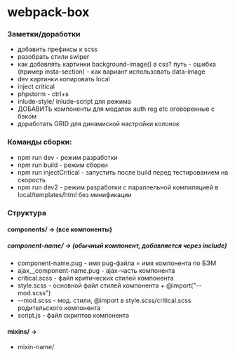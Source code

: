 # webpack-box

### Заметки/доработки
+ добавить префиксы к scss
+ разобрать стили swiper
+ как добавлять картинки background-image() в css? путь - ошибка (пример insta-section) - как вариант использовать data-image
+ dev картинки копировать local
+ inject critical
+ phpstorm - ctrl+s
+ inlude-style/ inlude-script для режима 
+ ДОБАВИТЬ компоненты для модалок auth reg etc оговоренные с бэком
+ доработать GRID для динамиской настройки колонок

### Команды сборки:
+ npm run dev - режим разработки
+ npm run build - режим сборки
+ npm run injectCritical - запустить после build перед тестированием на скорость
+ npm run dev2 - режим разработки с параллельной компиляцией в local/templates/html без минификации

### Структура

#### components/ -> (все компоненты)
##### component-name/ -> (обычный компонент, добавляется через include)
+ component-name.pug - имя pug-файла = имя компонента по БЭМ
+ ajax__component-name.pug - ajax-часть компонента
+ critical.scss - файл критических стилей компонента
+ style.scss - основной файл стилей компонента + @import("--mod.scss")
+ --mod.scss - мод. стили, @import в style.scss/critical.scss родительского компонента
+ script.js - файл скриптов компонента


#### mixins/ ->
+ mixin-name/



